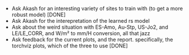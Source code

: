 * Ask Akash for an interesting variety of sites to train with (to get a more robust model) [DONE]
* Ask Akash for the interepretation of the learned rs model 
* Ask about the weird situation with ES-Amo, Au-Stp, US-Jo2, and LE/LE_CORR, and W/m² to mm/H conversion, all that jazz
* Ask feedback for the current plots, and the report. specifically, the torchviz plots, which of the three to use [DONE]